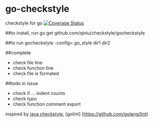 go-checkstyle
=============

checkstyle for go [![Coverage Status](https://coveralls.io/repos/qiniu/checkstyle/badge.png)](https://coveralls.io/r/qiniu/checkstyle)

##to install, run
  go get github.com/qiniu/checkstyle/gocheckstyle

##to run
  gocheckstyle -config=.go_style dir1 dir2
  
##complete
* check file line
* check function line
* check file is formated

##todo in issue
* check if ... indent counts
* check typo
* check function comment export

inspired by [java checkstyle](https://github.com/checkstyle/checkstyle), [golint] (https://github.com/golang/lint)
